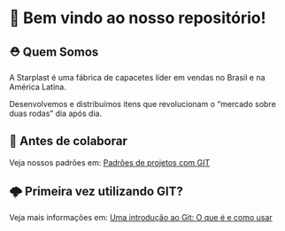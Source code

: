 # 🚀 Bem vindo ao nosso repositório!

## ⛑️ Quem Somos

A Starplast é uma fábrica de capacetes líder em vendas no Brasil e na América Latina. 

Desenvolvemos e distribuímos itens que revolucionam o “mercado sobre duas rodas” dia após dia. 

## 📌 Antes de colaborar

Veja nossos padrões em: [Padrões de projetos com GIT](https://github.com/starplast/.github/tree/main/profile/documentations/fluxo_de_trabalho.md)

## 🌩️ Primeira vez utilizando GIT?

Veja mais informações em: [Uma introdução ao Git: O que é e como usar](https://medium.com/taciossbr/uma-introducao-ao-git-o-que-e-e-como-usar-1dd721a1e6b0)